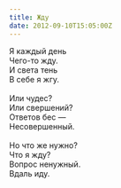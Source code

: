 ```yaml
---
title: Жду
date: 2012-09-10T15:05:00Z
---
```


Я каждый день<br />
Чего-то жду.<br />
И света тень<br />
В себе я жгу.<br />
<br />
Или чудес?<br />
Или свершений?<br />
Ответов бес —<br />
Несовершенный.<br />
<br />
Но что же нужно?<br />
Что я жду?<br />
Вопрос ненужный.<br />
Вдаль иду.